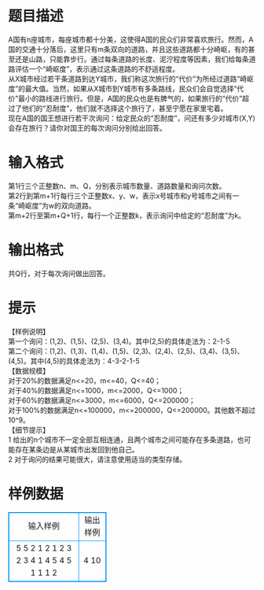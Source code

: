 # 

 
 # 题目描述 
A国有n座城市，每座城市都十分美，这使得A国的民众们非常喜欢旅行。然而，A国的交通十分落后，这里只有m条双向的道路，并且这些道路都十分崎岖，有的甚至还是山路，只能靠步行。通过每条道路的长度、泥泞程度等因素，我们给每条道路评估一个“崎岖度”，表示通过这条道路的不舒适程度。<BR>从X城市经过若干条道路到达Y城市，我们称这次旅行的“代价”为所经过道路“崎岖度”的最大值。当然，如果从X城市到Y城市有多条路线，民众们会自觉选择“代价”最小的路线进行旅行。但是，A国的民众也是有脾气的，如果旅行的“代价”超过了他们的“忍耐度”，他们就不选择这个旅行了，甚至宁愿在家里宅着。<BR>现在A国的国王想进行若干次询问：给定民众的“忍耐度”，问还有多少对城市(X,Y)会存在旅行？请你对国王的每次询问分别给出回答。<BR> 

 
 # 输入格式 
第1行三个正整数n、m、Q，分别表示城市数量、道路数量和询问次数。<BR>第2行到第m+1行每行三个正整数x、y、w，表示x号城市和y号城市之间有一条“崎岖度”为w的双向道路。<BR>第m+2行至第m+Q+1行，每行一个正整数k，表示询问中给定的“忍耐度”为k。<BR> 

 
 # 输出格式 
共Q行，对于每次询问做出回答。 

 
 # 提示 
【样例说明】<BR>第一个询问：(1,2)、(1,5)、(2,5)、(3,4)。其中(2,5)的具体走法为：2-1-5<BR>第二个询问：(1,2)、(1,3)、(1,4)、(1,5)、(2,3)、(2,4)、(2,5)、(3,4)、(3,5)、(4,5)。其中(4,5)的具体走法为：4-3-2-1-5<BR>【数据规模】<BR>对于20%的数据满足n&lt;=20，m&lt;=40，Q&lt;=40；<BR>对于40%的数据满足n&lt;=1000，m&lt;=2000，Q&lt;=1000；<BR>对于60%的数据满足n&lt;=3000，m&lt;=6000，Q&lt;=200000；<BR>对于100%的数据满足n&lt;=100000，m&lt;=200000，Q&lt;=200000。其他数不超过10^9。<BR>【细节提示】<BR>1&nbsp;给出的n个城市不一定全部互相连通，且两个城市之间可能存在多条道路，也可能存在某条边是从某城市出发回到他自己。<BR>2&nbsp;对于询问的结果可能很大，请注意使用适当的类型存储。<BR> 
# 样例数据
<style>
        table,table tr th, table tr td { border:1px solid #0094ff; }
        table { width: 200px; min-height: 25px; line-height: 25px; text-align: center; border-collapse: collapse;}   
    </style>
<table>
	<tr>
		<td>输入样例</td>
		<td>输出样例</td>
	</tr>
<tr><td>5 5 2
1 2 1
2 3 2
3 4 1
4 5 4
5 1 1
1
2
</td><td>4
10
</td></tr></table>
